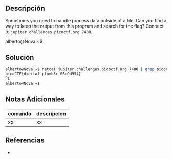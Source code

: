 ## Descripción

Sometimes you need to handle process data outside of a file. Can you find a way to keep the output from this program and search for the flag? Connect to `jupiter.challenges.picoctf.org 7480`.

alberto@Nova:~$ 

## Solución

```bash
alberto@Nova:~$ netcat jupiter.challenges.picoctf.org 7480 | grep picoCTF
picoCTF{digital_plumb3r_06e9d954}
^C
alberto@Nova:~$ 
```

## Notas Adicionales
|comando|descripcion|
|---|---|
|xx|xx|

## Referencias
- []()

